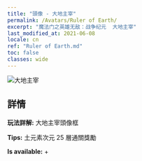 ```yaml
---
title: "頭像 - 大地主宰"
permalink: /Avatars/Ruler of Earth/
excerpt: "魔法门之英雄无敌：战争纪元  大地主宰"
last_modified_at: 2021-06-08
locale: cn
ref: "Ruler of Earth.md"
toc: false
classes: wide
---
```

 ![大地主宰](/images/a/avatarFrame_40.png)

## 詳情

 **玩法詳解:** 大地主宰頭像框 

 **Tips:** 土元素次元 25 層通關獎勵 

 **Is available:**  + 


